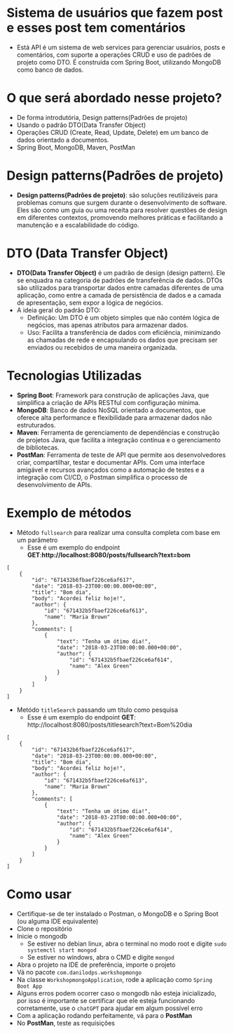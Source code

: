 # Sistema de usuários que fazem post e esses post tem comentários
- Está API é um sistema de web services para gerenciar usuários, posts e comentários, com suporte a operações CRUD e uso de padrões de projeto como DTO. 
É construída com Spring Boot, utilizando MongoDB como banco de dados.

# O que será abordado nesse projeto?
- De forma introdutória, Design patterns(Padrões de projeto)
- Usando o padrão DTO(Data Transfer Object)
- Operações CRUD (Create, Read, Update, Delete) em um banco de dados orientado a documentos.
- Spring Boot, MongoDB, Maven, PostMan

# Design patterns(Padrões de projeto)
 - **Design patterns(Padrões de projeto)**: são soluções reutilizáveis para problemas comuns que surgem durante o desenvolvimento de software. Eles são como um guia ou uma receita para resolver questões de design em diferentes contextos, promovendo melhores práticas e facilitando a manutenção e a escalabilidade do código.

# DTO (Data Transfer Object) 
- **DTO(Data Transfer Object)** é um padrão de design (design pattern). Ele se enquadra na categoria de padrões de transferência de dados. DTOs são utilizados para transportar dados entre camadas diferentes de uma aplicação, como entre a camada de persistência de dados e a camada de apresentação, sem expor a lógica de negócios.
- A ideia geral do padrão DTO:
    - Definição: Um DTO é um objeto simples que não contém lógica de negócios, mas apenas atributos para armazenar dados.
    - Uso: Facilita a transferência de dados com eficiência, minimizando as chamadas de rede e encapsulando os dados que precisam ser enviados ou recebidos de uma maneira organizada.

# Tecnologias Utilizadas
- **Spring Boot**: Framework para construção de aplicações Java, que simplifica a criação de APIs RESTful com configuração mínima.
- **MongoDB**: Banco de dados NoSQL orientado a documentos, que oferece alta performance e flexibilidade para armazenar dados não estruturados.
- **Maven**: Ferramenta de gerenciamento de dependências e construção de projetos Java, que facilita a integração contínua e o gerenciamento de bibliotecas.
- **PostMan**: Ferramenta de teste de API que permite aos desenvolvedores criar, compartilhar, testar e documentar APIs. 
 Com uma interface amigável e recursos avançados como a automação de testes e a integração com CI/CD, o Postman simplifica o processo de desenvolvimento de APIs.

# Exemplo de métodos
- Método `fullsearch` para realizar uma consulta completa com base em um parâmetro
    - Esse é um exemplo do endpoint **GET**:**http://localhost:8080/posts/fullsearch?text=bom**
``` 
[
    {
        "id": "671432b6fbaef226ce6af617",
        "date": "2018-03-23T00:00:00.000+00:00",
        "title": "Bom dia",
        "body": "Acordei feliz hoje!",
        "author": {
            "id": "671432b5fbaef226ce6af613",
            "name": "Maria Brown"
        },
        "comments": [
            {
                "text": "Tenha um ótimo dia!",
                "date": "2018-03-23T00:00:00.000+00:00",
                "author": {
                    "id": "671432b5fbaef226ce6af614",
                    "name": "Alex Green"
                }
            }
        ]
    }
]
``` 
- Metódo `titleSearch` passando um título como pesquisa
    - Esse é um exemplo do endpoint **GET**: http://localhost:8080/posts/titlesearch?text=Bom%20dia
```
[
    {
        "id": "671432b6fbaef226ce6af617",
        "date": "2018-03-23T00:00:00.000+00:00",
        "title": "Bom dia",
        "body": "Acordei feliz hoje!",
        "author": {
            "id": "671432b5fbaef226ce6af613",
            "name": "Maria Brown"
        },
        "comments": [
            {
                "text": "Tenha um ótimo dia!",
                "date": "2018-03-23T00:00:00.000+00:00",
                "author": {
                    "id": "671432b5fbaef226ce6af614",
                    "name": "Alex Green"
                }
            }
        ]
    }
]
```

# Como usar
- Certifique-se de ter instalado o Postman, o MongoDB e o Spring Boot (ou alguma IDE equivalente)
- Clone o repositório
- Inicie o mongodb 
    - Se estiver no debian linux, abra o terminal no modo root e digite `sudo systemctl start mongod`
    - Se estiver no windows, abra o CMD e digite `mongod`
- Abra o projeto na IDE de preferência, importe o projeto
- Vá no pacote `com.danilodps.workshopmongo`
- Na classe `WorkshopmongoApplication`, rode a aplicação como `Spring Boot App`
- Alguns erros podem ocorrer caso o mongodb não esteja inicializado, por isso é importante se certificar que ele esteja funcionando corretamente, use o `chatGPT` para ajudar em algum possível erro
- Com a aplicação rodando perfeitamente, vá para o **PostMan**
- No **PostMan**, teste as requisições 






